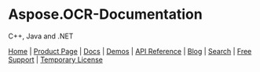 # Aspose.OCR-Documentation

C++, Java and .NET

[Home](https://www.aspose.com/) | [Product Page](https://products.aspose.com/ocr/) | [Docs](https://docs.aspose.com/ocr/) | [Demos](https://products.aspose.app/ocr/family) | [API Reference](https://reference.aspose.com/ocr) | [Blog](https://blog.aspose.com/category/ocr/) | [Search](https://search.aspose.com/) | [Free Support](https://forum.aspose.com/c/ocr) | [Temporary License](https://purchase.aspose.com/temporary-license)

